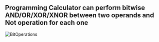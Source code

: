 ## Programming Calculator can perform bitwise AND/OR/XOR/XNOR between two operands and Not operation for each one
![BitOperations](https://github.com/Mo222000/MATLAB_ITI/assets/150931592/e4eb3ddc-3355-4f0e-ad0d-3bf88626ab00)
